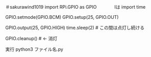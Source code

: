＃sakurawind1019
import RPi.GPIO as GPIO　　　　Iは
import time

GPIO.setmode(GPIO.BCM) 
GPIO.setup(25, GPIO.OUT)

GPIO.output(25, GPIO.HIGH)
time.sleep(2) # この間は点灯し続ける

GPIO.cleanup() # <- 消灯  

実行  python3 ファイル名.py
